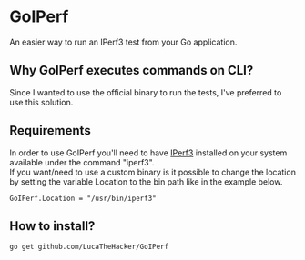 # GoIPerf
An easier way to run an IPerf3 test from your Go application.

## Why GoIPerf executes commands on CLI?
Since I wanted to use the official binary to run the tests, I've preferred to use this solution.

## Requirements
In order to use GoIPerf you'll need to have [IPerf3](https://iperf.fr/iperf-download.php) installed on your system available under the command "iperf3".  
If you want/need to use a custom binary is it possible to change the location by setting the variable Location to the bin path like in the example below.

    GoIPerf.Location = "/usr/bin/iperf3"

## How to install?
    
    go get github.com/LucaTheHacker/GoIPerf
